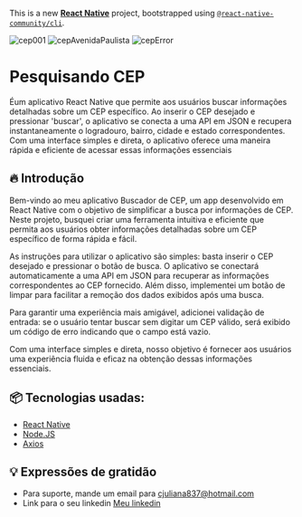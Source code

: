 This is a new [**React Native**](https://reactnative.dev) project, bootstrapped using [`@react-native-community/cli`](https://github.com/react-native-community/cli).

![cep001](https://github.com/devjubis/react_native_cep_api/assets/110790833/09d1b4df-35fc-4c01-ab90-1ec1ac5ecfd6)
![cepAvenidaPaulista](https://github.com/devjubis/react_native_cep_api/assets/110790833/5b9e9838-9462-4a3e-a872-1fda5035bb87)
![cepError](https://github.com/devjubis/react_native_cep_api/assets/110790833/41464f4d-95fd-4ae8-9d2c-53f0b366b88d)

# Pesquisando CEP

Éum aplicativo React Native que permite aos usuários buscar informações detalhadas sobre um CEP específico. Ao inserir o CEP desejado e pressionar 'buscar', o aplicativo se conecta a uma API em JSON e recupera instantaneamente o logradouro, bairro, cidade e estado correspondentes. Com uma interface simples e direta, o aplicativo oferece uma maneira rápida e eficiente de acessar essas informações essenciais

## 🔥 Introdução

Bem-vindo ao meu aplicativo Buscador de CEP, um app desenvolvido em React Native com o objetivo de simplificar a busca por informações de CEP. Neste projeto, busquei criar uma ferramenta intuitiva e eficiente que permita aos usuários obter informações detalhadas sobre um CEP específico de forma rápida e fácil.

As instruções para utilizar o aplicativo são simples: basta inserir o CEP desejado e pressionar o botão de busca. O aplicativo se conectará automaticamente a uma API em JSON para recuperar as informações correspondentes ao CEP fornecido. Além disso, implementei um botão de limpar para facilitar a remoção dos dados exibidos após uma busca.

Para garantir uma experiência mais amigável, adicionei validação de entrada: se o usuário tentar buscar sem digitar um CEP válido, será exibido um código de erro indicando que o campo está vazio.

Com uma interface simples e direta, nosso objetivo é fornecer aos usuários uma experiência fluida e eficaz na obtenção dessas informações essenciais.

## 📦 Tecnologias usadas:

* [React Native](https://reactnative.dev/)
* [Node.JS](https://nodejs.org/en)
* [Axios](https://axios-http.com/ptbr/)

## 💡 Expressões de gratidão

* Para suporte, mande um email para cjuliana837@hotmail.com
* Link para o seu linkedin [Meu linkedin](https://www.linkedin.com/in/julianacastrosilva/)
